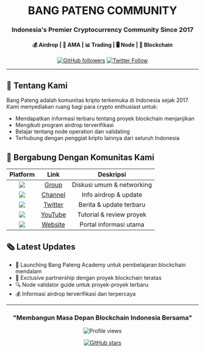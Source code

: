 <div align="center"> 
  
# BANG PATENG COMMUNITY

### Indonesia's Premier Cryptocurrency Community Since 2017 
#### 💰 Airdrop | 💬 AMA | 📊 Trading | 🖥️ Node | 🔗 Blockchain  

[![GitHub followers](https://img.shields.io/github/followers/bangpateng?style=social)](https://github.com/bangpateng)
[![Twitter Follow](https://img.shields.io/twitter/follow/bangpateng_com?style=social)](https://twitter.com/bangpateng_)

</div>

---

## 🌟 Tentang Kami

Bang Pateng adalah komunitas kripto terkemuka di Indonesia sejak 2017. Kami menyediakan ruang bagi para crypto enthusiast untuk:
- Mendapatkan informasi terbaru tentang proyek blockchain menjanjikan
- Mengikuti program airdrop terverifikasi
- Belajar tentang node operation dan validating
- Terhubung dengan penggiat kripto lainnya dari seluruh Indonesia

## 📱 Bergabung Dengan Komunitas Kami

<div align="center">

| Platform | Link | Deskripsi |
|:--------:|:----:|:---------:|
| <img src="https://img.shields.io/badge/Telegram-2CA5E0?style=for-the-badge&logo=telegram&logoColor=white" /> | [Group](https://t.me/bangpateng_chat) | Diskusi umum & networking |
| <img src="https://img.shields.io/badge/Telegram-2CA5E0?style=for-the-badge&logo=telegram&logoColor=white" /> | [Channel](https://t.me/bangpateng_airdrop) | Info airdrop & update |
| <img src="https://img.shields.io/badge/Twitter-1DA1F2?style=for-the-badge&logo=twitter&logoColor=white" /> | [Twitter](https://www.twitter.com/bangpateng_com) | Berita & update terbaru |
| <img src="https://img.shields.io/badge/YouTube-FF0000?style=for-the-badge&logo=youtube&logoColor=white" /> | [YouTube](https://www.youtube.com/c/BangPateng/) | Tutorial & review proyek |
| <img src="https://img.shields.io/badge/Website-0078D7?style=for-the-badge&logo=google-chrome&logoColor=white" /> | [Website](http://www.bangpateng.xyz) | Portal informasi utama |

</div>

</div>

## 🗞️ Latest Updates

- 🚀 Launching Bang Pateng Academy untuk pembelajaran blockchain mendalam
- 🌟 Exclusive partnership dengan proyek blockchain teratas
- 🔍 Node validator guide untuk proyek-proyek terbaru
- 💰 Informasi airdrop terverifikasi dan terpercaya

---

<div align="center">

### "Membangun Masa Depan Blockchain Indonesia Bersama"

<img src="https://komarev.com/ghpvc/?username=bangpateng&style=flat-square&color=blue" alt="Profile views"/>

[![GitHub stars](https://img.shields.io/github/stars/bangpateng/bangpateng?style=social)](https://github.com/bangpateng/bangpateng)

</div>
